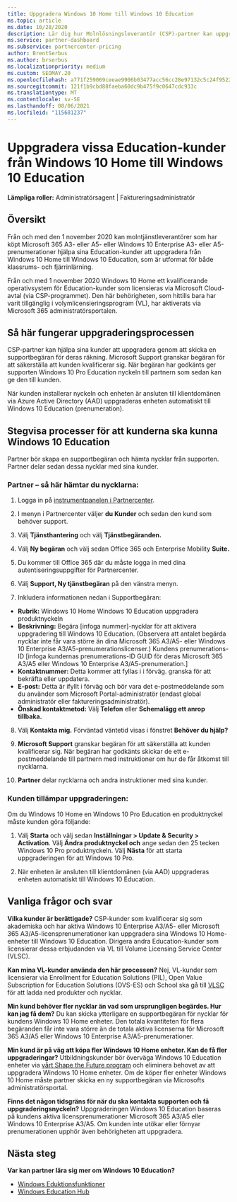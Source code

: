 ```yaml
---
title: Uppgradera Windows 10 Home till Windows 10 Education
ms.topic: article
ms.date: 10/28/2020
description: Lär dig hur Molnlösningsleverantör (CSP)-partner kan uppgradera några av sina Education-kunder från Windows 10 Home till Windows 10 Education
ms.service: partner-dashboard
ms.subservice: partnercenter-pricing
author: BrentSerbus
ms.author: brserbus
ms.localizationpriority: medium
ms.custom: SEOMAY.20
ms.openlocfilehash: a771f259069ceeae9906b03477acc56cc28e97132c5c24f9522275d49c924f62
ms.sourcegitcommit: 121f1b9cbd88faeba60dc9b475f9c0647cdc933c
ms.translationtype: MT
ms.contentlocale: sv-SE
ms.lasthandoff: 08/06/2021
ms.locfileid: "115681237"
---
```

# <a name="upgrade-some-education-customers-from-windows-10-home-to-windows-10-education"></a>Uppgradera vissa Education-kunder från Windows 10 Home till Windows 10 Education

**Lämpliga roller:** Administratörsagent | Faktureringsadministratör

## <a name="overview"></a>Översikt

Från och med den 1 november 2020 kan molntjänstleverantörer som har köpt Microsoft 365 A3- eller A5- eller Windows 10 Enterprise A3- eller A5-prenumerationer hjälpa sina Education-kunder att uppgradera från Windows 10 Home till Windows 10 Education, som är utformat för både klassrums- och fjärrinlärning.

Från och med 1 november 2020 Windows 10 Home ett kvalificerande operativsystem för Education-kunder som licensieras via Microsoft Cloud-avtal (via CSP-programmet). Den här behörigheten, som hittills bara har varit tillgänglig i volymlicensieringsprogram (VL), har aktiverats via Microsoft 365 administratörsportalen. 

## <a name="how-the-upgrade-process-works"></a>Så här fungerar uppgraderingsprocessen

CSP-partner kan hjälpa sina kunder att uppgradera genom att skicka en supportbegäran för deras räkning. Microsoft Support granskar begäran för att säkerställa att kunden kvalificerar sig. När begäran har godkänts ger supporten Windows 10 Pro Education nyckeln till partnern som sedan kan ge den till kunden.

När kunden installerar nyckeln och enheten är ansluten till klientdomänen via Azure Active Directory (AAD) uppgraderas enheten automatiskt till Windows 10 Education (prenumeration).   

## <a name="step-by-step-process-for-customers-to-get-windows-10-education"></a>Stegvisa processer för att kunderna ska kunna Windows 10 Education

Partner bör skapa en supportbegäran och hämta nycklar från supporten. Partner delar sedan dessa nycklar med sina kunder.

### <a name="partners--how-to-get-the-keys"></a>Partner – så här hämtar du nycklarna:

1. Logga in på [instrumentpanelen i Partnercenter](https://partner.microsoft.com/dashboard).

2. I menyn i Partnercenter väljer **du Kunder** och sedan den kund som behöver support.

3. Välj **Tjänsthantering** och välj **Tjänstbegäranden.**

4. Välj **Ny begäran** och välj sedan Office 365 och Enterprise Mobility **Suite.**

5. Du kommer till Office 365 där du måste logga in med dina autentiseringsuppgifter för Partnercenter.

6. Välj **Support, Ny tjänstbegäran** på den vänstra menyn.

7. Inkludera informationen nedan i Supportbegäran:

- **Rubrik:** Windows 10 Home Windows 10 Education uppgradera produktnyckeln
- **Beskrivning:** Begära [infoga nummer]-nycklar för att aktivera uppgradering till Windows 10 Education. (Observera att antalet begärda nycklar inte får vara större än dina Microsoft 365 A3/A5- eller Windows 10 Enterprise A3/A5-prenumerationslicenser.) Kundens prenumerations-ID [infoga kundernas prenumerations-ID GUID för deras Microsoft 365 A3/A5 eller Windows 10 Enterprise A3/A5-prenumeration.]
- **Kontaktnummer:** Detta kommer att fyllas i i förväg. granska för att bekräfta eller uppdatera.
- **E-post:** Detta är ifyllt i förväg och bör vara det e-postmeddelande som du använder som Microsoft Portal-administratör (endast global administratör eller faktureringsadministratör).
- **Önskad kontaktmetod:** Välj **Telefon** eller **Schemalägg ett anrop tillbaka.**

8. Välj **Kontakta mig.** Förväntad väntetid visas i fönstret **Behöver du hjälp?**

9. **Microsoft Support** granskar begäran för att säkerställa att kunden kvalificerar sig. När begäran har godkänts skickar de ett e-postmeddelande till partnern med instruktioner om hur de får åtkomst till nycklarna.

10. **Partner** delar nycklarna och andra instruktioner med sina kunder.

### <a name="customer-applies-the-upgrade"></a>Kunden tillämpar uppgraderingen:

Om du Windows 10 Home en Windows 10 Pro Education en produktnyckel måste kunden göra följande:  

1. Välj **Starta** och välj sedan **Inställningar > Update & Security > Activation**. Välj **Ändra produktnyckel och** ange sedan den 25 tecken Windows 10 Pro produktnyckeln. Välj **Nästa** för att starta uppgraderingen för att Windows 10 Pro.

2. När enheten är ansluten till klientdomänen (via AAD) uppgraderas enheten automatiskt till Windows 10 Education.  

## <a name="frequently-asked-questions"></a>Vanliga frågor och svar

**Vilka kunder är berättigade?**
CSP-kunder som kvalificerar sig som akademiska och har aktiva Windows 10 Enterprise A3/A5- eller Microsoft 365 A3/A5-licensprenumerationer kan uppgradera sina Windows 10 Home-enheter till Windows 10 Education. Dirigera andra Education-kunder som licensierar dessa erbjudanden via VL till Volume Licensing Service Center (VLSC).

**Kan mina VL-kunder använda den här processen?**
Nej, VL-kunder som licensierar via Enrollment for Education Solutions (PIL), Open Value Subscription for Education Solutions (OVS-ES) och School ska gå till [VLSC](https://www.microsoft.com/Licensing/servicecenter/default.aspx) för att ladda ned produkter och nycklar. 

**Min kund behöver fler nycklar än vad som ursprungligen begärdes. Hur kan jag få dem?**
Du kan skicka ytterligare en supportbegäran för nycklar för kundens Windows 10 Home enheter. Den totala kvantiteten för flera begäranden får inte vara större än de totala aktiva licenserna för Microsoft 365 A3/A5 eller Windows 10 Enterprise A3/A5-prenumerationer.

**Min kund är på väg att köpa fler Windows 10 Home enheter. Kan de få fler uppgraderingar?**
Utbildningskunder bör överväga Windows 10 Education enheter via [vårt Shape the Future program](https://www.microsoft.com/education/products/windows/shapethefuture.aspx) och eliminera behovet av att uppgradera Windows 10 Home enheter. Om de köper fler enheter Windows 10 Home måste partner skicka en ny supportbegäran via Microsofts administratörsportal.

**Finns det någon tidsgräns för när du ska kontakta supporten och få uppgraderingsnyckeln?**
Uppgraderingen Windows 10 Education baseras på kundens aktiva licensprenumerationer Microsoft 365 A3/A5 eller Windows 10 Enterprise A3/A5. Om kunden inte utökar eller förnyar prenumerationen upphör även behörigheten att uppgradera.

## <a name="next-steps"></a>Nästa steg

**Var kan partner lära sig mer om Windows 10 Education?**

- [Windows Eduktionsfunktioner](https://www.microsoft.com/education/products/windows/features)
- [Windows Education Hub](/education/windows/)